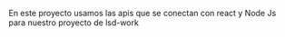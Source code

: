 En este proyecto usamos las apis que se conectan con react y Node Js para nuestro proyecto de lsd-work
